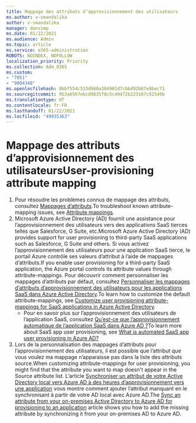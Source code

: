```yaml
---
title: Mappage des attributs d’approvisionnement des utilisateurs
ms.author: v-smandalika
author: v-smandalika
manager: dansimp
ms.date: 01/22/2021
ms.audience: Admin
ms.topic: article
ms.service: o365-administration
ROBOTS: NOINDEX, NOFOLLOW
localization_priority: Priority
ms.collection: Adm_O365
ms.custom:
- "7851"
- "9004348"
ms.openlocfilehash: 8bbf554c533d960a304901d7cbb492b87e9bec71
ms.sourcegitcommit: 953a8567ebcd9835f8c5c49472b223107c92549b
ms.translationtype: HT
ms.contentlocale: fr-FR
ms.lasthandoff: 01/22/2021
ms.locfileid: "49935363"
---
```

# <a name="user-provisioning-attribute-mapping"></a><span data-ttu-id="26782-102">Mappage des attributs d’approvisionnement des utilisateurs</span><span class="sxs-lookup"><span data-stu-id="26782-102">User-provisioning attribute mapping</span></span>

1. <span data-ttu-id="26782-103">Pour résoudre les problèmes connus de mappage des attributs, consultez [Mappages d’attributs](https://docs.microsoft.com/azure/active-directory/app-provisioning/known-issues#attribute-mappings).</span><span class="sxs-lookup"><span data-stu-id="26782-103">To troubleshoot known attribute-mapping issues, see [Attribute mappings](https://docs.microsoft.com/azure/active-directory/app-provisioning/known-issues#attribute-mappings).</span></span> 
2. <span data-ttu-id="26782-104">Microsoft Azure Active Directory (AD) fournit une assistance pour l’approvisionnement des utilisateurs vers des applications SaaS tierces telles que Salesforce, G Suite, etc.</span><span class="sxs-lookup"><span data-stu-id="26782-104">Microsoft Azure Active Directory (AD) provides support for user provisioning to third-party SaaS applications such as Salesforce, G Suite and others.</span></span> <span data-ttu-id="26782-105">Si vous activez l’approvisionnement des utilisateurs pour une application SaaS tierce, le portail Azure contrôle ses valeurs d’attribut à l’aide de mappages d’attributs.</span><span class="sxs-lookup"><span data-stu-id="26782-105">If you enable user provisioning for a third-party SaaS application, the Azure portal controls its attribute values through attribute-mappings.</span></span> <span data-ttu-id="26782-106">Pour découvrir comment personnaliser les mappages d’attributs par défaut, consultez [Personnaliser les mappages d’attributs d’approvisionnement des utilisateurs pour les applications SaaS dans Azure Active Directory](https://docs.microsoft.com/azure/active-directory/app-provisioning/customize-application-attributes).</span><span class="sxs-lookup"><span data-stu-id="26782-106">To learn how to customize the default attribute-mappings, see [Customize user provisioning attribute-mappings for SaaS applications in Azure Active Directory](https://docs.microsoft.com/azure/active-directory/app-provisioning/customize-application-attributes).</span></span>
    - <span data-ttu-id="26782-107">Pour en savoir plus sur l’approvisionnement des utilisateurs de l’application SaaS, consultez [Qu’est-ce que l’approvisionnement automatique de l’application SaaS dans Azure AD ?](https://docs.microsoft.com/azure/active-directory/app-provisioning/user-provisioning)</span><span class="sxs-lookup"><span data-stu-id="26782-107">To learn more about SaaS app user provisioning, see [What is automated SaaS app user provisioning in Azure AD?](https://docs.microsoft.com/azure/active-directory/app-provisioning/user-provisioning)</span></span> 
3. <span data-ttu-id="26782-108">Lors de la personnalisation des mappages d’attributs pour l’approvisionnement des utilisateurs, il est possible que l’attribut que vous voulez ma mappage n’apparaisse pas dans la liste des attributs source.</span><span class="sxs-lookup"><span data-stu-id="26782-108">When customizing attribute-mappings for user provisioning, you might find that the attribute you want to map doesn't appear in the Source attribute list.</span></span> <span data-ttu-id="26782-109">L’article [Synchroniser un attribut de votre Active Directory local vers Azure AD à des heures d’approvisionnement vers une application](https://docs.microsoft.com/azure/active-directory/app-provisioning/user-provisioning-sync-attributes-for-mapping) vous montre comment ajouter l’attribut manquant en le synchronisant à partir de votre AD local avec Azure AD.</span><span class="sxs-lookup"><span data-stu-id="26782-109">The [Sync an attribute from your on-premises Active Directory to Azure AD for provisioning to an application](https://docs.microsoft.com/azure/active-directory/app-provisioning/user-provisioning-sync-attributes-for-mapping) article shows you how to add the missing attribute by synchronizing it from your on-premises AD to Azure AD.</span></span>
